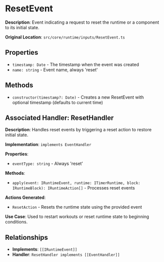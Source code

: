 # ResetEvent

**Description**: Event indicating a request to reset the runtime or a component to its initial state.

**Original Location**: `src/core/runtime/inputs/ResetEvent.ts`

## Properties

*   `timestamp: Date` - The timestamp when the event was created
*   `name: string` - Event name, always 'reset'

## Methods

*   `constructor(timestamp?: Date)` - Creates a new ResetEvent with optional timestamp (defaults to current time)

## Associated Handler: ResetHandler

**Description**: Handles reset events by triggering a reset action to restore initial state.

**Implementation**: `implements EventHandler`

**Properties**:
*   `eventType: string` - Always 'reset'

**Methods**:
*   `apply(event: IRuntimeEvent, runtime: ITimerRuntime, block: IRuntimeBlock): IRuntimeAction[]` - Processes reset events

**Actions Generated**:
*   `ResetAction` - Resets the runtime state using the provided event

**Use Case**: Used to restart workouts or reset runtime state to beginning conditions.

## Relationships
*   **Implements**: `[[IRuntimeEvent]]`
*   **Handler**: `ResetHandler implements [[EventHandler]]`